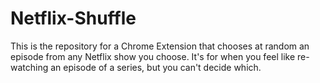 # Netflix-Shuffle
This is the repository for a Chrome Extension that chooses at random an episode from any Netflix show you choose.
It's for when you feel like re-watching an episode of a series, but you can't decide which.
